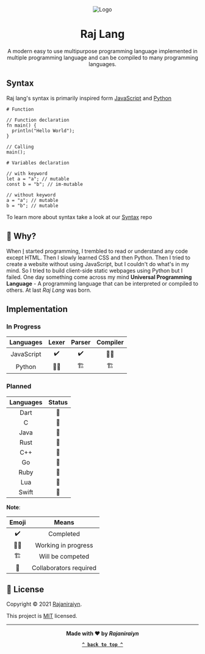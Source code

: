 <div align="center">

![Logo](https://avatars.githubusercontent.com/u/92216332?s=150)

# Raj Lang

A modern easy to use multipurpose programming language implemented in multiple programming language and can be compiled to many programming languages.

</div>

## Syntax

Raj lang's syntax is primarily inspired form [JavaScript](https://en.wikipedia.org/wiki/JavaScript) and [Python](<https://en.wikipedia.org/wiki/Python_(programming_language)>)

```raj
# Function

// Function declaration
fn main() {
  println("Hello World");
}

// Calling
main();

# Variables declaration

// with keyword
let a = "a"; // mutable
const b = "b"; // im-mutable

// without keyword
a = "a"; // mutable
b = "b"; // mutable
```

To learn more about syntax take a look at our [Syntax](https://github.com/rajlang/Syntax) repo

## :thinking: Why?

When [I](https://github.com/Rajaniraiyn) started programming, I trembled to read or understand any code except HTML. Then I slowly learned CSS and then Python. Then I tried to create a website without using JavaScript, but I couldn't do what's in my mind. So I tried to build client-side static webpages using Python but I failed. One day something come across my mind **Universal Programming Language** - A programming language that can be interpreted or compiled to others. At last _Raj Lang_ was born.

## Implementation

### In Progress

| Languages  |       Lexer        |         Parser          |        Compiler         |
| :--------: | :----------------: | :---------------------: | :---------------------: |
| JavaScript | :heavy_check_mark: |   :heavy_check_mark:    |   :man_technologist:    |
|   Python   | :man_technologist: | :building_construction: | :building_construction: |

### Planned

| Languages |   Status    |
| :-------: | :---------: |
|   Dart    | :handshake: |
|     C     | :handshake: |
|   Java    | :handshake: |
|   Rust    | :handshake: |
|    C++    | :handshake: |
|    Go     | :handshake: |
|   Ruby    | :handshake: |
|    Lua    | :handshake: |
|   Swift   | :handshake: |

**Note**:

|          Emoji          |         Means          |
| :---------------------: | :--------------------: |
|   :heavy_check_mark:    |       Completed        |
|   :man_technologist:    |  Working in progress   |
| :building_construction: |    Will be competed    |
|       :handshake:       | Collaborators required |

## :scroll: License

Copyright © 2021 [Rajaniraiyn](https://github.com/Rajaniraiyn).

This project is [MIT](LICENSE) licensed.

<div align="center">
  
---

**Made with :heart: by _Rajaniraiyn_**

**[`^ back to top ^`](#)**

</div>
